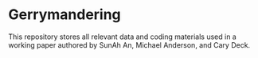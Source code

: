 # Gerrymandering

This repository stores all relevant data and coding materials used in a working paper authored by SunAh An, Michael Anderson, and Cary Deck.
